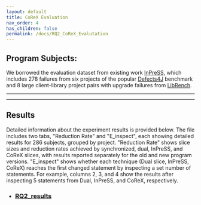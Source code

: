 ```yaml
---
layout: default
title: CoReX Evaluation
nav_order: 4
has_children: false
permalink: /docs/RQ2_CoReX_Evalutation
---
```


## Program Subjects: 
We borrowed the evaluation dataset from existing work [InPreSS](https://ieeexplore.ieee.org/abstract/document/10172711), 
which includes 278 failures from six projects of the popular [Defects4J](https://zenodo.org/record/7683853#.Y_3L1y-975g) benchmark and 8 large client-library project pairs with upgrade failures from [LibRench](https://zenodo.org/record/7683853/files/InPreSSBench.zip?download=1).

---
---
## Results
Detailed information about the experiment results is provided below. The file includes two tabs,  "Reduction Rate" and "E_inspect", each showing detailed results for 286 subjects, grouped by project.
"Reduction Rate" shows slice sizes and reduction rates achieved by synchronized, dual, InPreSS, and CoReX slices, with results reported separately for the old and new program versions.
"E_inspect" shows whether each technique (Dual slice, InPreSS, CoReX) reaches the first changed statement by inspecting a set number of statements. For example, columns 2, 3, and 4 show the results after inspecting 5 statements from Dual, InPreSS, and CoReX, respectively.

* ### [RQ2_results](../../assets/results/RQ2-Results.xlsx)



